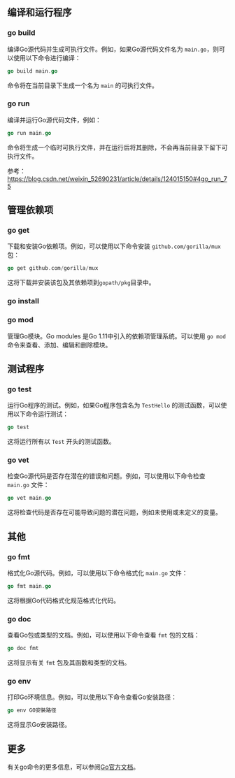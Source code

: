 ## 编译和运行程序

### go build

编译Go源代码并生成可执行文件。例如，如果Go源代码文件名为 `main.go`，则可以使用以下命令进行编译：

```go
go build main.go
```

命令将在当前目录下生成一个名为 `main` 的可执行文件。

### go run

编译并运行Go源代码文件，例如：

```go
go run main.go
```

命令将生成一个临时可执行文件，并在运行后将其删除，不会再当前目录下留下可执行文件。

参考：https://blog.csdn.net/weixin_52690231/article/details/124015150#4go_run_75

## 管理依赖项

### go get

下载和安装Go依赖项。例如，可以使用以下命令安装 `github.com/gorilla/mux` 包：

```go
go get github.com/gorilla/mux
```

这将下载并安装该包及其依赖项到`gopath/pkg`目录中。

### go install



### go mod

管理Go模块。Go modules 是Go 1.11中引入的依赖项管理系统。可以使用 `go mod` 命令来查看、添加、编辑和删除模块。

## 测试程序

### go test

运行Go程序的测试。例如，如果Go程序包含名为 `TestHello` 的测试函数，可以使用以下命令运行测试：

```go
go test
```

这将运行所有以 `Test` 开头的测试函数。

### go vet

检查Go源代码是否存在潜在的错误和问题。例如，可以使用以下命令检查 `main.go` 文件：

```go
go vet main.go
```

这将检查代码是否存在可能导致问题的潜在问题，例如未使用或未定义的变量。

## 其他

### go fmt

格式化Go源代码。例如，可以使用以下命令格式化 `main.go` 文件：

```go
go fmt main.go
```

这将根据Go代码格式化规范格式化代码。

### go doc

查看Go包或类型的文档。例如，可以使用以下命令查看 `fmt` 包的文档：

```go
go doc fmt
```

这将显示有关 `fmt` 包及其函数和类型的文档。

### go env

打印Go环境信息。例如，可以使用以下命令查看Go安装路径：

```go
go env GO安裝路径
```

这将显示Go安装路径。

## 更多

有关go命令的更多信息，可以参阅[Go官方文档](https://go.dev/doc/)。

